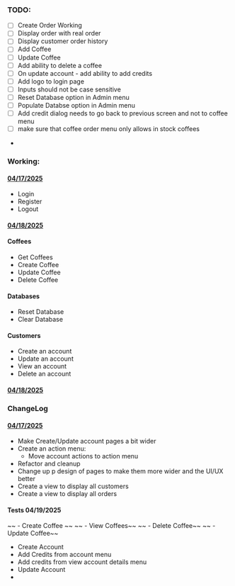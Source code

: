 ### TODO:

- [ ] Create Order Working
- [ ] Display order with real order
- [ ] Display customer order history
- [ ] Add Coffee
- [ ] Update Coffee
- [ ] Add ability to delete a coffee
- [ ] On update account - add ability to add credits
- [ ] Add logo to login page
- [ ] Inputs should not be case sensitive
- [ ] Reset Database option in Admin menu
- [ ] Populate Databse option in Admin menu
- [ ] Add credit dialog needs to go back to previous screen and not to coffee menu
- [ ] make sure that coffee order menu only allows in stock coffees
-

### Working:

#### <u>04/17/2025</u>

- Login
- Register
- Logout

#### <u>04/18/2025</u>

#### Coffees

- Get Coffees
- Create Coffee
- Update Coffee
- Delete Coffee

#### Databases

- Reset Database
- Clear Database

#### Customers

- Create an account
- Update an account
- View an account
- Delete an account

#### <u>04/18/2025</u>

### ChangeLog

#### <u>04/17/2025</u>

- Make Create/Update account pages a bit wider
- Create an action menu:
  - Move account actions to action menu
- Refactor and cleanup
- Change up p design of pages to make them more wider and the UI/UX better
- Create a view to display all customers
- Create a view to display all orders

#### Tests 04/19/2025

~~ - Create Coffee ~~ ~~ - View Coffees~~ ~~ - Delete Coffee~~ ~~ - Update Coffee~~

- Create Account
- Add Credits from account menu
- Add credits from view account details menu
- Update Account
-
